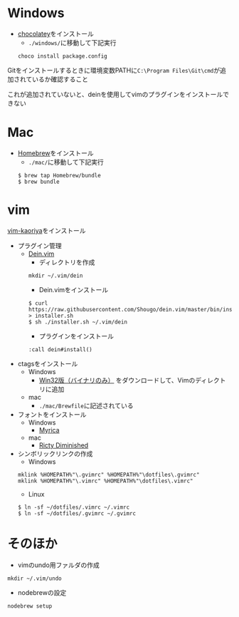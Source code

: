 # Windows
- [chocolatey](https://chocolatey.org/)をインストール
    - `./windows/`に移動して下記実行
    ```
    choco install package.config
    ```

Gitをインストールするときに環境変数PATHに`C:\Program Files\Git\cmd`が追加されているか確認すること

これが追加されていないと、deinを使用してvimのプラグインをインストールできない


# Mac
- [Homebrew](https://brew.sh/index_ja.html)をインストール
    - `./mac/`に移動して下記実行
    ```
    $ brew tap Homebrew/bundle
    $ brew bundle
    ```


# vim
[vim-kaoriya](https://github.com/koron/vim-kaoriya/releases)をインストール

- プラグイン管理
    - [Dein.vim](https://github.com/Shougo/dein.vim)
        - ディレクトリを作成
        ```
        mkdir ~/.vim/dein
        ```
        - Dein.vimをインストール
        ```
        $ curl https://raw.githubusercontent.com/Shougo/dein.vim/master/bin/installer.sh > installer.sh
        $ sh ./installer.sh ~/.vim/dein
        ```
        - プラグインをインストール
        ```
        :call dein#install()
        ```
- ctagsをインストール
    - Windows
        - [Win32版（バイナリのみ）](http://hp.vector.co.jp/authors/VA025040/ctags/) をダウンロードして、Vimのディレクトリに追加
    - mac
        - `./mac/Brewfile`に記述されている
- フォントをインストール
    - Windows
        - [Myrica](https://github.com/tomokuni/Myrica)
    - mac
        - [Ricty Diminished](http://www.rs.tus.ac.jp/yyusa/ricty_diminished.html)
- シンボリックリンクの作成
    - Windows
    ```
    mklink %HOMEPATH%"\.gvimrc" %HOMEPATH%"\dotfiles\.gvimrc"
    mklink %HOMEPATH%"\.vimrc" %HOMEPATH%"\dotfiles\.vimrc"
    ```
    - Linux
    ```
    $ ln -sf ~/dotfiles/.vimrc ~/.vimrc
    $ ln -sf ~/dotfiles/.gvimrc ~/.gvimrc
    ```


# そのほか
- vimのundo用ファルダの作成
```
mkdir ~/.vim/undo
```
- nodebrewの設定
```
nodebrew setup
```

